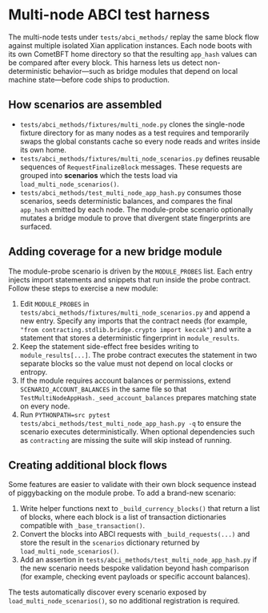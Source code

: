 # Multi-node ABCI test harness

The multi-node tests under `tests/abci_methods/` replay the same block flow
against multiple isolated Xian application instances.  Each node boots with its
own CometBFT home directory so that the resulting `app_hash` values can be
compared after every block.  This harness lets us detect non-deterministic
behavior—such as bridge modules that depend on local machine state—before code
ships to production.

## How scenarios are assembled

* `tests/abci_methods/fixtures/multi_node.py` clones the single-node fixture
  directory for as many nodes as a test requires and temporarily swaps the
  global constants cache so every node reads and writes inside its own home.
* `tests/abci_methods/fixtures/multi_node_scenarios.py` defines reusable
  sequences of `RequestFinalizeBlock` messages.  These requests are grouped into
  **scenarios** which the tests load via `load_multi_node_scenarios()`.
* `tests/abci_methods/test_multi_node_app_hash.py` consumes those scenarios,
  seeds deterministic balances, and compares the final `app_hash` emitted by
  each node.  The module-probe scenario optionally mutates a bridge module to
  prove that divergent state fingerprints are surfaced.

## Adding coverage for a new bridge module

The module-probe scenario is driven by the `MODULE_PROBES` list.  Each entry
injects import statements and snippets that run inside the probe contract.
Follow these steps to exercise a new module:

1. Edit `MODULE_PROBES` in
   `tests/abci_methods/fixtures/multi_node_scenarios.py` and append a new entry.
   Specify any imports that the contract needs (for example,
   `"from contracting.stdlib.bridge.crypto import keccak"`) and write a
   statement that stores a deterministic fingerprint in `module_results`.
2. Keep the statement side-effect free besides writing to
   `module_results[...]`.  The probe contract executes the statement in two
   separate blocks so the value must not depend on local clocks or entropy.
3. If the module requires account balances or permissions, extend
   `SCENARIO_ACCOUNT_BALANCES` in the same file so that
   `TestMultiNodeAppHash._seed_account_balances` prepares matching state on
   every node.
4. Run `PYTHONPATH=src pytest tests/abci_methods/test_multi_node_app_hash.py -q`
   to ensure the scenario executes deterministically.  When optional dependencies
   such as `contracting` are missing the suite will skip instead of running.

## Creating additional block flows

Some features are easier to validate with their own block sequence instead of
piggybacking on the module probe.  To add a brand-new scenario:

1. Write helper functions next to `_build_currency_blocks()` that return a list
   of blocks, where each block is a list of transaction dictionaries compatible
   with `_base_transaction()`.
2. Convert the blocks into ABCI requests with `_build_requests(...)` and store
   the result in the `scenarios` dictionary returned by
   `load_multi_node_scenarios()`.
3. Add an assertion in `tests/abci_methods/test_multi_node_app_hash.py` if the
   new scenario needs bespoke validation beyond hash comparison (for example,
   checking event payloads or specific account balances).

The tests automatically discover every scenario exposed by
`load_multi_node_scenarios()`, so no additional registration is required.
